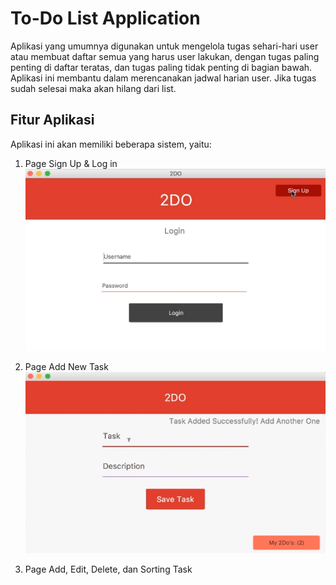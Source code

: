 # To-Do List Application

Aplikasi yang umumnya digunakan untuk mengelola tugas sehari-hari user atau membuat daftar semua yang harus user lakukan, dengan tugas paling penting di daftar teratas, dan tugas paling tidak penting di bagian bawah. Aplikasi ini membantu dalam merencanakan jadwal harian user. Jika tugas sudah selesai maka akan hilang dari list.

## Fitur Aplikasi
Aplikasi ini akan memiliki beberapa sistem, yaitu:
1. Page Sign Up & Log in
![alt text](https://github.com/raflihadiana/java-project/blob/main/app-ui/Login%20Page.png)

2. Page Add New Task
![alt text](https://github.com/raflihadiana/java-project/blob/main/app-ui/Add%20Task.png)
3. Page Add, Edit, Delete, dan Sorting Task
